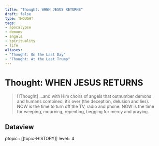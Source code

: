 ```yaml
---
title: "Thought: WHEN JESUS RETURNS"
draft: false
type: THOUGHT
tags:
- apocalypse
- demons
- angels
- spirituality
- life
aliases:
- "Thought: On the Last Day"
- "Thought: At the Last Trump"
---
```

# Thought: WHEN JESUS RETURNS
> [!Thought]
> …and with Him choirs of angels that outnumber demons and humans combined, it’s over (the deception, delusion and lies).
> NOW is the time to turn off the TV, radio and phone.
> NOW is the time for weeping, mourning, repenting, begging for mercy and praying.

## Dataview
ptopic:: [[topic-HISTORY]]
level:: 4
